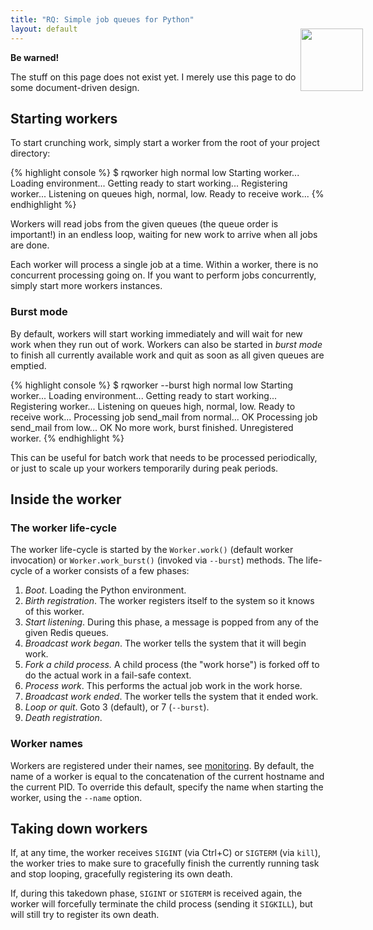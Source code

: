 ```yaml
---
title: "RQ: Simple job queues for Python"
layout: default
---
```


<div class="warning">
    <img style="float: right; margin-right: -60px; margin-top: -38px; height: 100px;" src="http://a.dryicons.com/images/icon_sets/colorful_stickers_icons_set/png/256x256/warning.png" />
    <strong>Be warned!</strong>
    <p>The stuff on this page does not exist yet.  I merely use this page to do some document-driven design.</p>
</div>


## Starting workers

To start crunching work, simply start a worker from the root of your project
directory:

{% highlight console %}
$ rqworker high normal low
Starting worker...
Loading environment...
Getting ready to start working...
Registering worker...
Listening on queues high, normal, low.
Ready to receive work...
{% endhighlight %}

Workers will read jobs from the given queues (the queue order is important!) in
an endless loop, waiting for new work to arrive when all jobs are done.

Each worker will process a single job at a time.  Within a worker, there is no
concurrent processing going on.  If you want to perform jobs concurrently,
simply start more workers instances.


### Burst mode

By default, workers will start working immediately and will wait for new work
when they run out of work.  Workers can also be started in _burst mode_ to
finish all currently available work and quit as soon as all given queues are
emptied.

{% highlight console %}
$ rqworker --burst high normal low
Starting worker...
Loading environment...
Getting ready to start working...
Registering worker...
Listening on queues high, normal, low.
Ready to receive work...
Processing job send_mail from normal... OK
Processing job send_mail from low... OK
No more work, burst finished.
Unregistered worker.
{% endhighlight %}

This can be useful for batch work that needs to be processed periodically, or
just to scale up your workers temporarily during peak periods.


## Inside the worker

### The worker life-cycle

The worker life-cycle is started by the `Worker.work()` (default worker
invocation) or `Worker.work_burst()` (invoked via `--burst`) methods.  The
life-cycle of a worker consists of a few phases:

1. _Boot_. Loading the Python environment.
2. _Birth registration_. The worker registers itself to the system so it knows
   of this worker.
3. _Start listening_. During this phase, a message is popped from any of the
   given Redis queues.
4. _Broadcast work began_. The worker tells the system that it will begin work.
5. _Fork a child process._
   A child process (the "work horse") is forked off to do the actual work in
   a fail-safe context.
6. _Process work_. This performs the actual job work in the work horse.
7. _Broadcast work ended_. The worker tells the system that it ended work.
8. _Loop or quit_.  Goto 3 (default), or 7 (`--burst`).
9. _Death registration_.


### Worker names

Workers are registered under their names, see
[monitoring][m].  By default, the name of a worker is equal to the concatenation of the current
hostname and the current PID.  To override this default, specify the name when
starting the worker, using the `--name` option.

[m]: {{site.baseurl}}monitoring/


## Taking down workers

If, at any time, the worker receives `SIGINT` (via Ctrl+C) or `SIGTERM` (via
`kill`), the worker tries to make sure to gracefully finish the currently
running task and stop looping, gracefully registering its own death.

If, during this takedown phase, `SIGINT` or `SIGTERM` is received again, the
worker will forcefully terminate the child process (sending it `SIGKILL`), but
will still try to register its own death.
